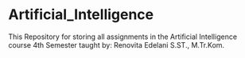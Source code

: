 # Artificial_Intelligence
This Repository for storing all assignments in the Artificial Intelligence course 4th Semester taught by: Renovita Edelani S.ST., M.Tr.Kom.